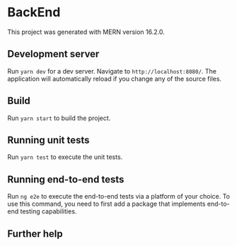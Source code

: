 # BackEnd

This project was generated with MERN version 16.2.0.

## Development server

Run `yarn dev` for a dev server. Navigate to `http://localhost:8080/`. The application will automatically reload if you change any of the source files.

## Build

Run `yarn start` to build the project.

## Running unit tests

Run `yarn test` to execute the unit tests.

## Running end-to-end tests

Run `ng e2e` to execute the end-to-end tests via a platform of your choice. To use this command, you need to first add a package that implements end-to-end testing capabilities.

## Further help

